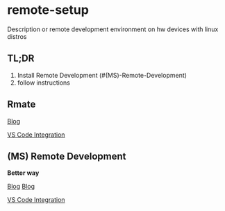 # remote-setup
Description or remote development environment on hw devices with linux distros

## TL;DR
1. Install Remote Development (#(MS)-Remote-Development)
1. follow instructions


## Rmate

[Blog](https://blog.technologee.co.uk/remote-editing-using-vs-code/)

[VS Code Integration](https://marketplace.visualstudio.com/items?itemName=rafaelmaiolla.remote-vscode)


## (MS) Remote Development
**Better way**

[Blog](https://www.jetbrains.com/help/pycharm/remote-development-on-raspberry-pi.html)
[Blog](https://code.visualstudio.com/docs/remote/ssh)

[VS Code Integration](https://marketplace.visualstudio.com/items?itemName=ms-vscode-remote.vscode-remote-extensionpack)